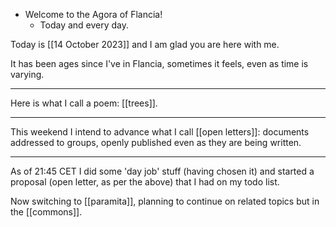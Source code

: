 - Welcome to the Agora of Flancia!
  - Today and every day.

Today is [[14 October 2023]] and I am glad you are here with me.

It has been ages since I've in Flancia, sometimes it feels, even as time is varying.

<hr />

Here is what I call a poem: [[trees]].

<hr />

This weekend I intend to advance what I call [[open letters]]: documents addressed to groups, openly published even as they are being written.

<hr />

As of 21:45 CET I did some 'day job' stuff (having chosen it) and started a proposal (open letter, as per the above) that I had on my todo list.

Now switching to [[paramita]], planning to continue on related topics but in the [[commons]].
